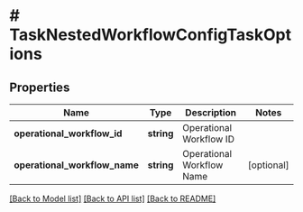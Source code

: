 # # TaskNestedWorkflowConfigTaskOptions

## Properties

Name | Type | Description | Notes
------------ | ------------- | ------------- | -------------
**operational_workflow_id** | **string** | Operational Workflow ID |
**operational_workflow_name** | **string** | Operational Workflow Name | [optional]

[[Back to Model list]](../../README.md#models) [[Back to API list]](../../README.md#endpoints) [[Back to README]](../../README.md)
